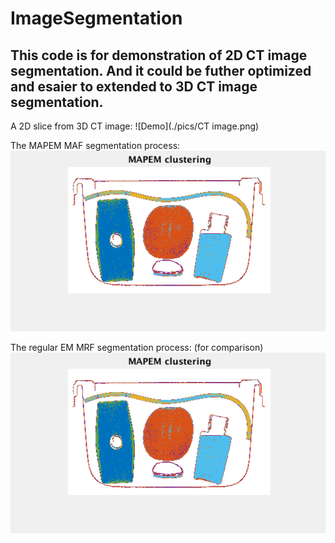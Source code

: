 # ImageSegmentation
## This code is for demonstration of 2D CT image segmentation. And it could be futher optimized and esaier to extended to 3D CT image segmentation. 

A 2D slice from 3D CT image:
![Demo](./pics/CT image.png)

The MAPEM MAF segmentation process:
![Demo](./pics/MAPEMMRF.gif)

The regular EM MRF segmentation process: (for comparison)
![Demo](./pics/regularEMMRF.gif)
